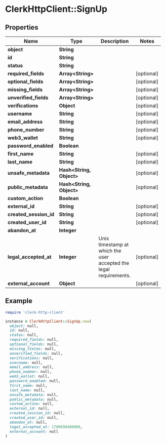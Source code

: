 # ClerkHttpClient::SignUp

## Properties

| Name | Type | Description | Notes |
| ---- | ---- | ----------- | ----- |
| **object** | **String** |  |  |
| **id** | **String** |  |  |
| **status** | **String** |  |  |
| **required_fields** | **Array&lt;String&gt;** |  | [optional] |
| **optional_fields** | **Array&lt;String&gt;** |  | [optional] |
| **missing_fields** | **Array&lt;String&gt;** |  | [optional] |
| **unverified_fields** | **Array&lt;String&gt;** |  | [optional] |
| **verifications** | **Object** |  | [optional] |
| **username** | **String** |  | [optional] |
| **email_address** | **String** |  | [optional] |
| **phone_number** | **String** |  | [optional] |
| **web3_wallet** | **String** |  | [optional] |
| **password_enabled** | **Boolean** |  |  |
| **first_name** | **String** |  | [optional] |
| **last_name** | **String** |  | [optional] |
| **unsafe_metadata** | **Hash&lt;String, Object&gt;** |  | [optional] |
| **public_metadata** | **Hash&lt;String, Object&gt;** |  | [optional] |
| **custom_action** | **Boolean** |  |  |
| **external_id** | **String** |  | [optional] |
| **created_session_id** | **String** |  | [optional] |
| **created_user_id** | **String** |  | [optional] |
| **abandon_at** | **Integer** |  |  |
| **legal_accepted_at** | **Integer** | Unix timestamp at which the user accepted the legal requirements.  | [optional] |
| **external_account** | **Object** |  | [optional] |

## Example

```ruby
require 'clerk-http-client'

instance = ClerkHttpClient::SignUp.new(
  object: null,
  id: null,
  status: null,
  required_fields: null,
  optional_fields: null,
  missing_fields: null,
  unverified_fields: null,
  verifications: null,
  username: null,
  email_address: null,
  phone_number: null,
  web3_wallet: null,
  password_enabled: null,
  first_name: null,
  last_name: null,
  unsafe_metadata: null,
  public_metadata: null,
  custom_action: null,
  external_id: null,
  created_session_id: null,
  created_user_id: null,
  abandon_at: null,
  legal_accepted_at: 1700690400000,
  external_account: null
)
```

